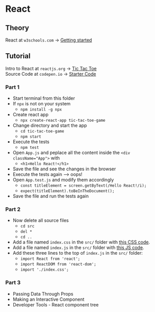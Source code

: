 # React

## Theory

React at `w3schools.com` -> [Getting started](https://www.w3schools.com/react/react_getstarted.asp)

## Tutorial

Intro to React at `reactjs.org` -> [Tic Tac Toe](https://reactjs.org/tutorial/tutorial.html)<br>
Source Code at `codepen.io` -> [Starter Code](https://codepen.io/gaearon/pen/oWWQNa?editors=0010)

### Part 1

* Start terminal from this folder
* If `npx` is not on your system
    * `npm install -g npx​​​​​​​`
* Create react app
    * `npx create-react-app tic-tac-toe-game`
* Change directory and start the app
    * `cd tic-tac-toe-game`
    * `npm start`
* Execute the tests
    * `npm test`
* Open `App.js` and peplace all the content inside the `<div className="App">` with 
    * `<h1>Hello React!</h1>`
* Save the file and see the changes in the browser
* Execute the tests again --> oops!
* Open `App.test.js` and modify them accordingly
    * `const titleElement = screen.getByText(/Hello React!/i);`
    * `expect(titleElement).toBeInTheDocument();`
* Save the file and run the tests again

### Part 2

* Now delete all source files
    * `cd src`
    * `del *`
    * `cd ..`
* Add a file named `index.css` in the `src/` folder with [this CSS code](https://codepen.io/gaearon/pen/oWWQNa?editors=0100).
* Add a file named `index.js` in the `src/` folder with [this JS code](https://codepen.io/gaearon/pen/oWWQNa?editors=0010).
* Add these three lines to the top of `index.js` in the `src/` folder:
    * `import React from 'react';`
    * `import ReactDOM from 'react-dom';`
    * `import './index.css';`

### Part 3

* Passing Data Through Props
* Making an Interactive Component
* Developer Tools - React component tree
